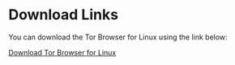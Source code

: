 # Download Links

You can download the Tor Browser for Linux using the link below:

[Download Tor Browser for Linux](https://github.com/dileep-kumar-koppula/Apps.Linux.Tor-Browser/releases/download/v1/tor-browser-linux.tar.xz)
